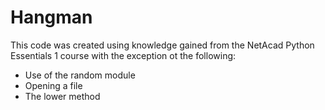 # Hangman

This code was created using knowledge gained from the NetAcad Python Essentials 1 course with the exception ot the following:
- Use of the random module
- Opening a file
- The lower method
